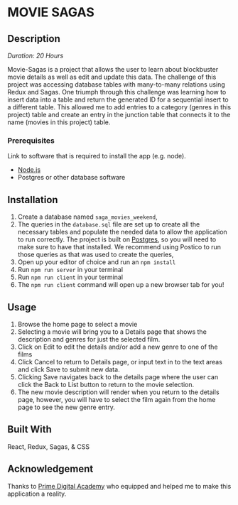 # MOVIE SAGAS

## Description

_Duration: 20 Hours_

Movie-Sagas is a project that allows the user to learn about blockbuster movie details as well as edit and update this data. The challenge of this project was accessing database tables with many-to-many relations using Redux and Sagas. One triumph through this challenge was learning how to insert data into a table and return the generated ID for a sequential insert to a different table. This allowed me to add entries to a category (genres in this project) table and create an entry in the junction table that connects it to the name (movies in this project) table. 

### Prerequisites

Link to software that is required to install the app (e.g. node).

- [Node.js](https://nodejs.org/en/)
- Postgres or other database software

## Installation

1. Create a database named `saga_movies_weekend`,
2. The queries in the `database.sql` file are set up to create all the necessary tables and populate the needed data to allow the application to run correctly. The project is built on [Postgres](https://www.postgresql.org/download/), so you will need to make sure to have that installed. We recommend using Postico to run those queries as that was used to create the queries, 
3. Open up your editor of choice and run an `npm install`
4. Run `npm run server` in your terminal
5. Run `npm run client` in your terminal
6. The `npm run client` command will open up a new browser tab for you!

## Usage

1. Browse the home page to select a movie
2. Selecting a movie will bring you to a Details page that shows the description and genres for just the selected film.
3. Click on Edit to edit the details and/or add a new genre to one of the films
4. Click Cancel to return to Details page, or input text in to the text areas and click Save to submit new data.
5. Clicking Save navigates back to the details page where the user can click the Back to List button to return to the movie selection.
6. The new movie description will render when you return to the details page, however, you will have to select the film again from the home page to see the new genre entry.


## Built With

React, Redux, Sagas, & CSS

## Acknowledgement
Thanks to [Prime Digital Academy](www.primeacademy.io) who equipped and helped me to make this application a reality.
